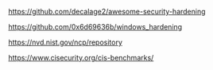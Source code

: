 https://github.com/decalage2/awesome-security-hardening


https://github.com/0x6d69636b/windows_hardening


https://nvd.nist.gov/ncp/repository



https://www.cisecurity.org/cis-benchmarks/

